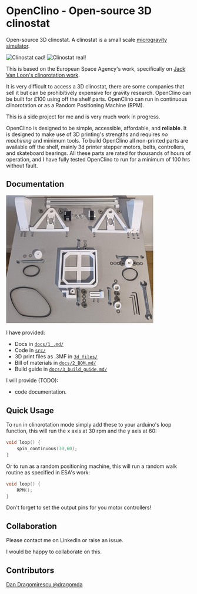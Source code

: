 # OpenClino - Open-source 3D clinostat

Open-source 3D clinostat. A clinostat is a small scale [microgravity simulator](https://en.wikipedia.org/wiki/Random_positioning_machine).

![Clinostat cad!](docs/images/openclino_cad.gif "cadModel")
![Clinostat real!](docs/images/openclino_real.gif "realBuilt")

This is based on the European Space Agency's work, specifically on [Jack Van Loon's clinorotation work](https://doi.org/10.3389/fpls.2019.01577).

It is very difficult to access a 3D clinostat, there are some companies that sell it but can be prohibitively expensive for gravity research. OpenClino can be built for £100 using off the shelf parts. OpenClino can run in continuous clinorotation or as a Random Positioning Machine (RPM).

This is a side project for me and is very much work in progress.

OpenClino is designed to be simple, accessible, affordable, and **reliable**. It is designed to make use of 3D printing's strengths and requires *no machining* and minimum tools. To build OpenClino all non-printed parts are available off the shelf, mainly 3d printer stepper motors, belts, controllers, and skateboard bearings. All these parts are rated for thousands of hours of operation, and I have fully tested OpenClino to run for a minimum of 100 hrs without fault.

## Documentation

<img src="docs/images/build_guide/0_exploded_view.jpg" alt="Clinostat build!" width="400"/>

I have provided:
- Docs in [`docs/1_.md/`](docs/1_documentation.md)
- Code in [`src/`](src/openclino.ino)
- 3D print files as .3MF in [`3d_files/`](3d_files/)
- Bill of materials in [`docs/2_BOM.md/`](docs/2_BOM.md/)
- Build guide in [`docs/3_build_guide.md/`](docs/3_build_guide.md/)

I will provide (TODO):

- code documentation.


## Quick Usage

To run in clinorotation mode simply add these to your arduino's loop function, this will run the x axis at 30 rpm and the y axis at 60:

```cpp
void loop() {
    spin_continuous(30,60);
}
```

Or to run as a random positioning machine, this will run a random walk routine as specified in ESA's work:


```cpp
void loop() {
    RPM();
}
```

Don't forget to set the output pins for you motor controllers!

## Collaboration

Please contact me on LinkedIn or raise an issue.

I would be happy to collaborate on this.

## Contributors

[Dan Dragomirescu @dragomda](https://github.com/dragomda)
